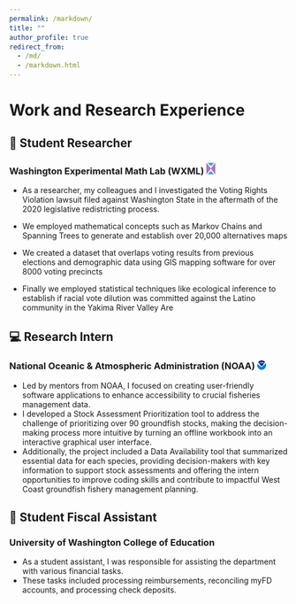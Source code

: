 ```yaml
---
permalink: /markdown/
title: ""
author_profile: true
redirect_from: 
  - /md/
  - /markdown.html
---
```


# Work and Research Experience

## 🔎 Student Researcher 
### Washington Experimental Math Lab (WXML) <img src="wxml.png" style="max-width: 1em; height: auto;" />
  - As a researcher, my colleagues and I investigated the Voting Rights Violation lawsuit filed against Washington State in the aftermath of the 2020 legislative redistricting process.

  - We employed mathematical concepts such as Markov Chains and Spanning Trees to generate and establish over 20,000 alternatives maps

  - We created a dataset that overlaps voting results from previous elections and demographic data using GIS mapping software for over 8000 voting precincts

  - Finally we employed statistical techniques like ecological inference to establish if racial vote dilution was committed against the Latino community in the Yakima River Valley Are

## 💻 Research Intern
### National Oceanic & Atmospheric Administration (NOAA) <img src="noaa.png" style="max-width: 1em; height: auto;" />
  - Led by mentors from NOAA, I focused on creating user-friendly software applications to enhance accessibility to crucial fisheries management data. 
  - I developed a Stock Assessment Prioritization tool to address the challenge of prioritizing over 90 groundfish stocks, making the decision-making process more   intuitive by turning an offline workbook into an interactive graphical user interface. 
  - Additionally, the project included a Data Availability tool that summarized essential data for each species, providing decision-makers with key information to support stock assessments and offering the intern opportunities to improve coding skills and contribute to impactful West Coast groundfish fishery management planning.

## 📁 Student Fiscal Assistant 
### University of Washington College of Education 
  - As a student assistant, I was responsible for assisting the department with various financial tasks.
  - These tasks included processing reimbursements, reconciling myFD accounts, and processing check deposits.